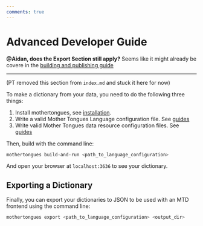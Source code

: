 ```yaml
---
comments: true
---
```


# Advanced Developer Guide
**@Aidan, does the Export Section still apply?** Seems like it might already be covere in the [building and publishing guide](../guides/build.md)

-----
(PT removed this section from `index.md` and stuck it here for now)

To make a dictionary from your data, you need to do the following three
things:

1.  Install mothertongues, see [installation](install.md).
2.  Write a valid Mother Tongues Language configuration file. See
    [guides](../guides/index.md)
3.  Write valid Mother Tongues data resource configuration files. See
    [guides](../guides/index.md)

Then, build with the command line:

```bash
mothertongues build-and-run <path_to_language_configuration>
```

And open your browser at `localhost:3636` to see your dictionary.

Exporting a Dictionary
----------------------

Finally, you can export your dictionaries to JSON to be used with an MTD frontend using the command line:

```bash
mothertongues export <path_to_language_configuration> <output_dir>
```
